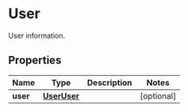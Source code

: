 

# User

User information.

## Properties

| Name | Type | Description | Notes |
|------------ | ------------- | ------------- | -------------|
|**user** | [**UserUser**](UserUser.md) |  |  [optional] |



